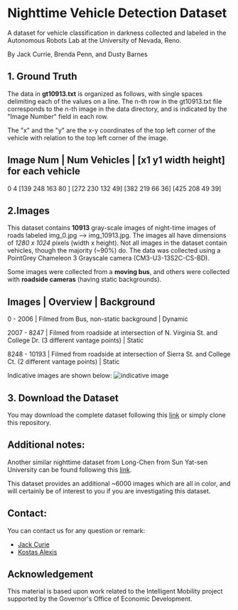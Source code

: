 # Nighttime Vehicle Detection Dataset
A dataset for vehicle classification in darkness collected and labeled in the Autonomous Robots Lab at the University of Nevada, Reno.

By Jack Currie, Brenda Penn, and Dusty Barnes

## 1. Ground Truth

The data in **gt10913.txt** is organized as follows, with single spaces delimiting each of the values on a line. The n-th row in the gt10913.txt file corresponds to the n-th image in the data directory, and is indicated by the "Image Number" field in each row.

The "x" and the "y" are the x-y coordinates of the top left corner of the vehicle with relation to the top left corner of the image.  

Image Num | Num Vehicles |  [x1   y1  width  height] for each vehicle
-------------------------------------------------------------------------------------
0           4               [139   248   163   80  ]  [272 230 132 49] [382 219 66 36] [425 208 49 39]



## 2.Images 

This dataset contains **10913** gray-scale images of night-time images of roads labeled img_0.jpg --> img_10913.jpg. The images all have dimensions of *1280 x 1024* pixels (width x height). Not all images in the dataset contain vehicles, though the majority (~90%) do. The data was collected using a PointGrey Chameleon 3 Grayscale camera (CM3-U3-13S2C-CS-BD).
 
Some images were collected from a **moving bus**, and others were collected with **roadside cameras** (having static backgrounds).

Images         |  Overview                                                                                             | Background 
-----------------------------------------------------------------------------------------------------------------------------------
0 - 2006       | Filmed from Bus, non-static background                                                                | Dynamic

2007 - 8247    | Filmed from roadside at intersection of N. Virginia St. and College Dr. (3 different vantage points)  | Static

8248 - 10193   | Filmed from roadside at intersection of Sierra St. and College Ct. (2 different vantage points)       | Static

Indicative images are shown below:
![indicative image](https://preview.ibb.co/jtr9WJ/cars_night.png "Indicative Image")

## 3. Download the Dataset

You may download the complete dataset following this [link](https://www.cse.unr.edu/~kalexis/datasets/cars-night/Vehicles_NightTime.tar.gz) or simply clone this repository. 

## Additional notes:
Another similar nighttime dataset from Long-Chen from Sun Yat-sen University can be found following this [link](http://www.carlib.net/?page_id=35).

This dataset provides an additional ~6000 images which are all in color, and will certainly be of interest to you if you are investigating this dataset.

## Contact:
You can contact us for any question or remark:
* [Jack Curie](mailto:jackcurrie@protonmail.com)
* [Kostas Alexis](mailto:kalexis@unr.edu)

## Acknowledgement

This material is based upon work related to the Intelligent Mobility project supported by the Governor's Office of Economic Development.

